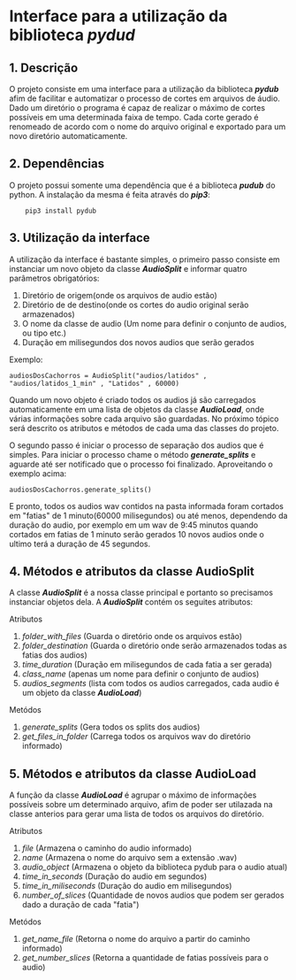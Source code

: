 

# Interface para a utilização da biblioteca *__pydud__*  

## 1. Descrição

O projeto consiste em uma interface para a utilização da biblioteca *__pydub__* afim de facilitar e automatizar o processo de cortes em arquivos de áudio. Dado um diretório o programa é capaz de realizar o máximo de cortes possíveis em uma determinada faixa de tempo. Cada corte gerado é renomeado de acordo com o nome do arquivo original e exportado para um novo diretório automaticamente.

## 2. Dependências

O projeto possui somente uma dependência que é a biblioteca *__pudub__*  do python. A instalação da mesma é feita através do *__pip3__*:

        pip3 install pydub

## 3. Utilização da interface

A utilização da interface é bastante simples, o primeiro passo consiste em instanciar um novo objeto da classe *__AudioSplit__* e informar quatro parâmetros obrigatórios:

1. Diretório de origem(onde os arquivos de audio estão)
2. Diretório de de destino(onde os cortes do audio original serão armazenados)
3. O nome da classe de audio (Um nome para definir o conjunto de audios, ou tipo etc.)
4. Duração em milisegundos dos novos audios que serão gerados 

Exemplo:

    audiosDosCachorros = AudioSplit("audios/latidos" , "audios/latidos_1_min" , "Latidos" , 60000)

Quando um novo objeto é criado todos os audios já são carregados automaticamente em uma lista de objetos da classe *__AudioLoad__*, onde várias informações sobre cada arquivo são guardadas. No próximo tópico será descrito os atributos e métodos de cada uma das classes do projeto.

O segundo passo é iniciar o processo de separação dos audios que é simples. Para iniciar o processo chame o método *__generate_splits__* e aguarde até ser notificado que o processo foi finalizado. Aproveitando o exemplo acima:

    audiosDosCachorros.generate_splits()

E pronto, todos os audios wav contidos na pasta informada foram cortados em "fatias" de 1 minuto(60000 milisegundos) ou até menos, dependendo da duração do audio, por exemplo em um wav de 9:45 minutos quando cortados em fatias de 1 minuto serão gerados 10 novos audios onde o ultimo terá a duração de 45 segundos.


## 4. Métodos e atributos da classe AudioSplit

A classe *__AudioSplit__* é a nossa classe principal e portanto so precisamos instanciar objetos dela. A *__AudioSplit__* contém os seguites atributos:

Atributos

1. *folder_with_files*  (Guarda o diretório onde os arquivos estão)
2. *folder_destination* (Guarda o diretório onde serão armazenados todas as fatias dos audios)
3. *time_duration* (Duração em milisegundos de cada fatia a ser gerada)
4. *class_name* (apenas um nome para definir o conjunto de audios)
5. *audios_segments* (lista com todos os audios carregados, cada audio é um objeto da classe *__AudioLoad__*)

Metódos

1. *generate_splits*  (Gera todos os splits dos audios)
2. *get_files_in_folder* (Carrega todos os arquivos wav do diretório informado)

## 5. Métodos e atributos da classe AudioLoad

A função da classe *__AudioLoad__* é agrupar o máximo de informações possíveis sobre um determinado arquivo, afim de poder ser utilazada na classe anterios para gerar uma lista de todos os arquivos do diretório.  

Atributos

1. *file*  (Armazena o caminho do audio informado)
2. *name* (Armazena o nome do arquivo sem a extensão .wav)
3. *audio_object* (Armazena o objeto da biblioteca pydub para o audio atual)
4. *time_in_seconds* (Duração do audio em segundos)
5. *time_in_miliseconds* (Duração do audio em milisegundos)
5. *number_of_slices* (Quantidade de novos audios que podem ser gerados dado a duração de cada "fatia")

Metódos

1. *get_name_file*  (Retorna o nome do arquivo a partir do caminho informado)
2. *get_number_slices* (Retorna a quantidade de fatias possíveis para o audio)
